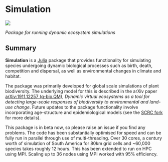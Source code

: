 # Simulation
[![][docs-dev-img]][docs-dev-url]

*Package for running dynamic ecosystem simulations*

## Summary

**Simulation** is a [Julia](http://www.julialang.org) package that
provides functionality for simulating species undergoing dynamic
biological processes such as birth, death, competition and dispersal, as well as
environmental changes in climate and habitat.

The package was primarily developed for global scale simulations of
plant biodiversity. The underlying model for this is described in the arXiv
paper [arXiv:1911.12257 (q-bio.QM)][paper-url],
*Dynamic virtual ecosystems as a tool for detecting large-scale
responses of biodiversity to environmental and land-use change*.
Future updates to the package functionality involve incorporating
age-structure and epidemiological models (see the [SCRC fork](https://github.com/ScottishCovidResponse/Simulation.jl) for more details).

This package is in beta now, so please raise an issue if you find any
problems. The code has been substantially optimised for speed and can be fully
run in parallel through use of multi-threading. Over 30 cores, a century worth of simulation of
South America for 80km grid cells and ~60,000 species takes roughly 12 hours. This has been extended to run
on HPC using MPI. Scaling up to 36 nodes using MPI worked with 95% efficiency.

[paper-url]: https://arxiv.org/abs/1911.12257
[docs-dev-img]: https://img.shields.io/badge/docs-dev-blue.svg
[docs-dev-url]: https://boydorr.github.io/Simulation.jl/dev/
